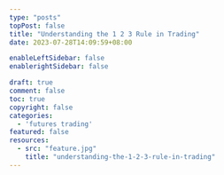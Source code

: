 ```yaml
---
type: "posts"
topPost: false
title: "Understanding the 1 2 3 Rule in Trading"
date: 2023-07-28T14:09:59+08:00

enableLeftSidebar: false
enablerightSidebar: false

draft: true
comment: false
toc: true
copyright: false
categories: 
  - 'futures trading'
featured: false
resources: 
  - src: "feature.jpg"
    title: "understanding-the-1-2-3-rule-in-trading"
---
```

